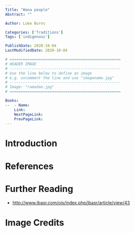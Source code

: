 ```yaml
---
Title: "Wana people"
Abstract: ""

Author: Luke Burns

Categories: ['Traditions']
Tags: ['indigenous']

PublishDate: 2020-10-04
LastModifiedDate: 2020-10-04

# ==================================================
# HEADER IMAGE
# --------------------------------------------------
# Use the line below to define an image
# e.g. uncomment the line and use "imagename.jpg"
# --------------------------------------------------
# Image: "ramadan.jpg"
# ==================================================

Books:
--  - Name: 
    Link: 
    NextPageLink:
    PrevPageLink:
---
```

# Introduction

# References

# Further Reading
* http://www.jbasr.com/ojs/index.php/jbasr/article/view/43

# Image Credits
